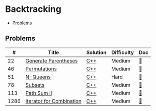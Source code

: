 # Backtracking

- [Problems](#problems)

## Problems

| #   | Title | Solution | Difficulty | Doc |
| --- | ----- | -------- | ---------- | --- |
| 22 | [Generate Parentheses](https://leetcode.com/problems/generate-parentheses/) | [C++](../../code/cpp/22.cpp) | Medium | [📃](../../docs/22.%20Generate%20Parentheses.md) |
| 46 | [Permutations](https://leetcode.com/problems/permutations/) | [C++](../../code/cpp/46.cpp) | Medium | [📃](../../docs/46.%20Permutations.md) |
| 51 | [N-Queens](https://leetcode.com/problems/n-queens/) | [C++](../../code/cpp/51.cpp) | Hard | [📃](../../docs/51.%20N-Queens.md) |
| 78 | [Subsets](https://leetcode.com/problems/subsets/) | [C++](../../code/cpp/78.cpp) | Medium | [📃](../../docs/78.%20Subsets.md) |
| 113 | [Path Sum II](https://leetcode.com/problems/path-sum-ii/) | [C++](../../code/cpp/113.cpp) | Medium | [📃](../../docs/113.%20Path%20Sum%20II.md) |
| 1286 | [Iterator for Combination](https://leetcode.com/problems/iterator-for-combination/) | [C++](../../code/cpp/1286.cpp) | Medium | [📃](../../docs/1286.%20Iterator%20for%20Combination.md) |
